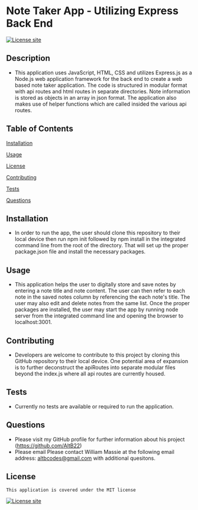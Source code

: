 # Note Taker App - Utilizing Express Back End
[![License site](https://img.shields.io/badge/License-MIT-blue.svg)](https://choosealicense.com/licenses/mit)

## Description
  - This application uses JavaScript, HTML, CSS and utilizes Express.js as a Node.js web application framework for the back end to create a web based note taker application.  The code is structured in modular format with api routes and html routes in separate directories. Note information is stored as objects in an array in json format.  The application also makes use of helper functions which are called insided the various api routes.

## Table of Contents
  [Installation](#installation)

  [Usage](#usage)

  [License](#license)

  [Contributing](#contributing)

  [Tests](#tests)

  [Questions](#questions)

  ## Installation
  - In order to run the app, the user should clone this repository to their local device then run npm init followed by npm install in the integrated command line from the root of the directory.  That will set up the proper package.json file and install the necessary packages.
  ## Usage
  - This application helps the user to digitally store and save notes by entering a note title and note content.  The user can then refer to each note in the saved notes column by referencing the each note's title.  The user may also edit and delete notes from the same list. Once the proper packages are installed, the user may start the app by running node server from the integrated command line and opening the browser to localhost:3001.
  ## Contributing
  - Developers are welcome to contribute to this project by cloning this GitHub repository to their local device.  One potential area of expansion is to further deconstruct the apiRoutes into separate modular files beyond the index.js where all api routes are currently housed.
  ## Tests
  - Currently no tests are available or required to run the application.
  ## Questions
  - Please visit my GitHub profile for further information about his project (https://github.com/AltB22)
  - Please email Please contact William Massie at the following email address: altbcodes@gmail.com with additional quesitons.
  ## License
    This application is covered under the MIT license

  [![License site](https://img.shields.io/badge/License-MIT-blue.svg)](https://choosealicense.com/licenses/mit)